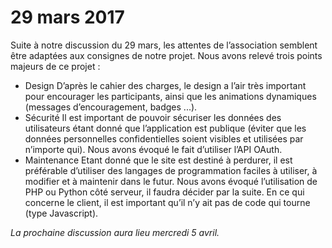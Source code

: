 # 29 mars 2017

Suite à notre discussion du 29 mars, les attentes de l’association semblent être adaptées aux
consignes de notre projet.
Nous avons relevé trois points majeurs de ce projet :

- Design
D’après le cahier des charges, le design a l’air très important pour encourager les participants, ainsi
que les animations dynamiques (messages d’encouragement, badges ...).
- Sécurité
Il est important de pouvoir sécuriser les données des utilisateurs étant donné que l’application est
publique (éviter que les données personnelles confidentielles soient visibles et utilisées par
n’importe qui).
Nous avons évoqué le fait d’utiliser l’API OAuth.
- Maintenance
Etant donné que le site est destiné à perdurer, il est préférable d’utiliser des langages de
programmation faciles à utiliser, à modifier et à maintenir dans le futur.
Nous avons évoqué l’utilisation de PHP ou Python côté serveur, il faudra décider par la suite. En ce
qui concerne le client, il est important qu’il n’y ait pas de code qui tourne (type Javascript).

*La prochaine discussion aura lieu mercredi 5 avril.*
